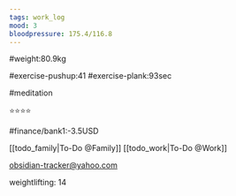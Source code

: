 ```yaml
---
tags: work_log
mood: 3
bloodpressure: 175.4/116.8
---
```


#weight:80.9kg

#exercise-pushup:41
#exercise-plank:93sec

#meditation

⭐⭐⭐⭐

#finance/bank1:-3.5USD

[[todo_family|To-Do @Family]]
[[todo_work|To-Do @Work]]

obsidian-tracker@yahoo.com

weightlifting: 14

